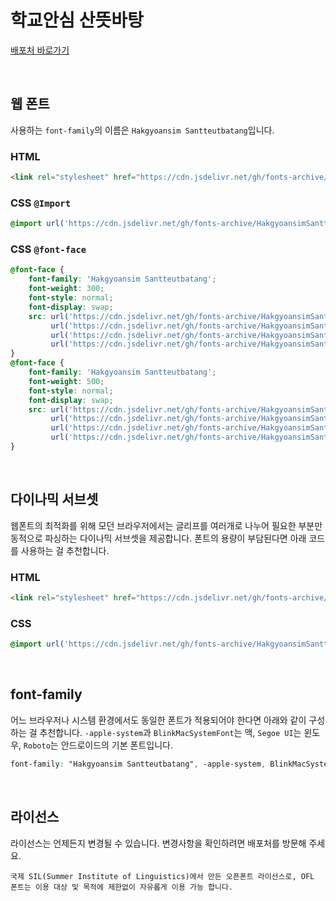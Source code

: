 # 학교안심 산뜻바탕

[배포처 바로가기](https://copyright.keris.or.kr/wft/fntDwnldView?fntGrpId=GFT202312110000000000013)

&nbsp;

## 웹 폰트

사용하는 `font-family`의 이름은 `Hakgyoansim Santteutbatang`입니다.

### HTML

```html
<link rel="stylesheet" href="https://cdn.jsdelivr.net/gh/fonts-archive/HakgyoansimSantteutbatang/HakgyoansimSantteutbatang.css" type="text/css"/>
```

### CSS `@Import`

```css
@import url('https://cdn.jsdelivr.net/gh/fonts-archive/HakgyoansimSantteutbatang/HakgyoansimSantteutbatang.css');
```

### CSS `@font-face`

```css
@font-face {
    font-family: 'Hakgyoansim Santteutbatang';
    font-weight: 300;
    font-style: normal;
    font-display: swap;
    src: url('https://cdn.jsdelivr.net/gh/fonts-archive/HakgyoansimSantteutbatang/HakgyoansimSantteutbatang-Light.woff2') format('woff2'),
         url('https://cdn.jsdelivr.net/gh/fonts-archive/HakgyoansimSantteutbatang/HakgyoansimSantteutbatang-Light.woff') format('woff'),
         url('https://cdn.jsdelivr.net/gh/fonts-archive/HakgyoansimSantteutbatang/HakgyoansimSantteutbatang-Light.otf') format('opentype'),
         url('https://cdn.jsdelivr.net/gh/fonts-archive/HakgyoansimSantteutbatang/HakgyoansimSantteutbatang-Light.ttf') format('truetype');
}
@font-face {
    font-family: 'Hakgyoansim Santteutbatang';
    font-weight: 500;
    font-style: normal;
    font-display: swap;
    src: url('https://cdn.jsdelivr.net/gh/fonts-archive/HakgyoansimSantteutbatang/HakgyoansimSantteutbatang-Medium.woff2') format('woff2'),
         url('https://cdn.jsdelivr.net/gh/fonts-archive/HakgyoansimSantteutbatang/HakgyoansimSantteutbatang-Medium.woff') format('woff'),
         url('https://cdn.jsdelivr.net/gh/fonts-archive/HakgyoansimSantteutbatang/HakgyoansimSantteutbatang-Medium.otf') format('opentype'),
         url('https://cdn.jsdelivr.net/gh/fonts-archive/HakgyoansimSantteutbatang/HakgyoansimSantteutbatang-Medium.ttf') format('truetype');
}
```

&nbsp;

## 다이나믹 서브셋

웹폰트의 최적화를 위해 모던 브라우저에서는 글리프를 여러개로 나누어 필요한 부분만 동적으로 파싱하는 다이나믹 서브셋을 제공합니다. 폰트의 용량이 부담된다면 아래 코드를 사용하는 걸 추천합니다.

### HTML

```html
<link rel="stylesheet" href="https://cdn.jsdelivr.net/gh/fonts-archive/HakgyoansimSantteutbatang/subsets/HakgyoansimSantteutbatang-dynamic-subset.css" type="text/css"/>
```

### CSS

```css
@import url('https://cdn.jsdelivr.net/gh/fonts-archive/HakgyoansimSantteutbatang/subsets/HakgyoansimSantteutbatang-dynamic-subset.css');
```

&nbsp;

## font-family

어느 브라우저나 시스템 환경에서도 동일한 폰트가 적용되어야 한다면 아래와 같이 구성하는 걸 추천합니다. `-apple-system`과 `BlinkMacSystemFont`는 맥, `Segoe UI`는 윈도우, `Roboto`는 안드로이드의 기본 폰트입니다.


```css
font-family: "Hakgyoansim Santteutbatang", -apple-system, BlinkMacSystemFont, "Segoe UI", Roboto, Oxygen, Ubuntu, Cantarell, "Open Sans", "Helvetica Neue", sans-serif;
```

&nbsp;

## 라이선스

라이선스는 언제든지 변경될 수 있습니다. 변경사항을 확인하려면 배포처를 방문해 주세요.

```
국제 SIL(Summer Institute of Linguistics)에서 만든 오픈폰트 라이선스로, OFL 폰트는 이용 대상 및 목적에 제한없이 자유롭게 이용 가능 합니다.
```
